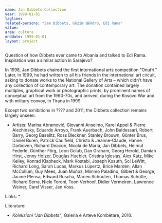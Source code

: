 ```yaml
---
name: Jan Dibbets Collection
year: 1999-01-01
tagline:
related-persons: "Jan Dibbets, Gëzim Qëndro, Edi Rama"
value:
area: culture
enddate: 1999-01-01
layout: project
---
```

Question of how Dibbets ever came to Albania and talked to Edi Rama. Inspiration was a similar action in Sarajevo?

In 1998, Jan Dibbets chaired the first international arts competition "Onufri." Later, in 1999, he had written to all his friends in the international art circuit, asking to donate works to the National Gallery of Arts – which didn't have any collection of contemporary art. The donation contained largely multiples, graphical work or photographic prints, by prominent names of conceptual art from the 1960-70s, and arrived, during the Kosovo War and with military convoy, in Tirana in 1999.

Except two exhibitions in ???? and 2011, the Dibbets collection remains largely unseen.

* Artists: Marina Abramović, Giovanni Anselmo, Karel Appel & Pierre Alechinsky, Eduardo Arroyo, Frank Auerbach, John Baldessari, Robert Barry, Georg Baselitz, Ross Bleckner, Stanley Brouwn, Günter Brus, Daniel Buren, Patrick Caulfield, Christo & Jeanne-Claude, Hanne Darboven, Richard Deacon, Nicola de Maria, Jan Dibbets, Helmut Federle, Günther Förg, Leon Golub, Dan Graham, Georg Herold, Damian Hirst, Jenny Holzer, Douglas Huebler, Cristina Iglesias, Alex Katz, Mike Kelley, Konrad Klapheck, Mark Kostabi, Joseph Kosuth, Sol LeWitt, Richard Long, Sarah Lucas, Markus Lüpertz, Brice Marden, Allan McCollum, Guy Mees, Juan Muñoz, Mimmo Paladino, Gilbert & George, Jaume Plensa, Edward Ruscha, Marien Schouten, Thomas Schütte, Richard Serra, Niele Toroni, Toon Verhoef, Didier Vermeiren, Lawrence Weiner, Carel Visser, Jan Voss.

Links:
*

Literature:
* *Koleksioni "Jan Dibbets"*, Galeria e Arteve Kombëtare, 2010.
